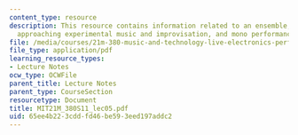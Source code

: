 ```yaml
---
content_type: resource
description: This resource contains information related to an ensemble, not an orchestra,
  approaching experimental music and improvisation, and mono performance b (mgsynthnoisefilter).
file: /media/courses/21m-380-music-and-technology-live-electronics-performance-practices-spring-2011/65ee4b223cddfd46be593eed197addc2_MIT21M_380S11_lec05.pdf
file_type: application/pdf
learning_resource_types:
- Lecture Notes
ocw_type: OCWFile
parent_title: Lecture Notes
parent_type: CourseSection
resourcetype: Document
title: MIT21M_380S11_lec05.pdf
uid: 65ee4b22-3cdd-fd46-be59-3eed197addc2
---
```

